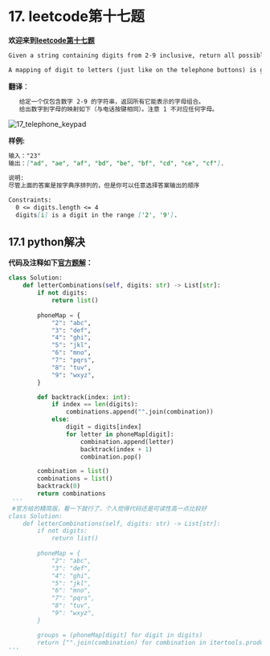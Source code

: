 # 17. leetcode第十七题

**欢迎来到[leetcode第十七题](https://leetcode-cn.com/problems/letter-combinations-of-a-phone-number)**

```markdown
Given a string containing digits from 2-9 inclusive, return all possible letter combinations that the number could represent. Return the answer in any order.

A mapping of digit to letters (just like on the telephone buttons) is given below. Note that 1 does not map to any letters.
```

**翻译**：

```markdown
   给定一个仅包含数字 2-9 的字符串，返回所有它能表示的字母组合。
   给出数字到字母的映射如下（与电话按键相同）。注意 1 不对应任何字母。
```

![17_telephone_keypad](https://assets.leetcode-cn.com/aliyun-lc-upload/original_images/17_telephone_keypad.png)

**样例:**

```markdown
输入："23"
输出：["ad", "ae", "af", "bd", "be", "bf", "cd", "ce", "cf"].

说明:
尽管上面的答案是按字典序排列的，但是你可以任意选择答案输出的顺序

Constraints:
  0 <= digits.length <= 4
  digits[i] is a digit in the range ['2', '9'].
```

## 17.1 python解决	

**代码及注释如下[官方题解](https://leetcode-cn.com/problems/letter-combinations-of-a-phone-number/solution/dian-hua-hao-ma-de-zi-mu-zu-he-by-leetcode-solutio/)：**

```python
class Solution:
    def letterCombinations(self, digits: str) -> List[str]:
        if not digits:
            return list()
        
        phoneMap = {
            "2": "abc",
            "3": "def",
            "4": "ghi",
            "5": "jkl",
            "6": "mno",
            "7": "pqrs",
            "8": "tuv",
            "9": "wxyz",
        }

        def backtrack(index: int):
            if index == len(digits):
                combinations.append("".join(combination))
            else:
                digit = digits[index]
                for letter in phoneMap[digit]:
                    combination.append(letter)
                    backtrack(index + 1)
                    combination.pop()

        combination = list()
        combinations = list()
        backtrack(0)
        return combinations
 '''  
 #官方给的精简版，看一下就行了，个人觉得代码还是可读性高一点比较好
class Solution:
    def letterCombinations(self, digits: str) -> List[str]:
        if not digits:
            return list()
        
        phoneMap = {
            "2": "abc",
            "3": "def",
            "4": "ghi",
            "5": "jkl",
            "6": "mno",
            "7": "pqrs",
            "8": "tuv",
            "9": "wxyz",
        }

        groups = (phoneMap[digit] for digit in digits)
        return ["".join(combination) for combination in itertools.product(*groups)]
'''   
```
